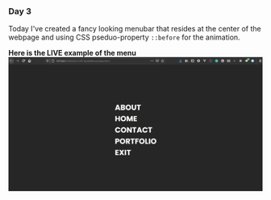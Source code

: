 ### Day 3

Today I've created a fancy looking menubar that resides at the center of the webpage and using CSS pseduo-property 
`::before` for the animation.

**Here is the LIVE example of the menu**
![Animated Quick CSS Menu Bar](./menubar.gif)
